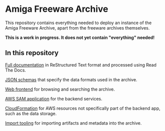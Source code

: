 <!--
   Copyright 2019 Richard Downer

   Licensed under the Apache License, Version 2.0 (the "License");
   you may not use this file except in compliance with the License.
   You may obtain a copy of the License at

       http://www.apache.org/licenses/LICENSE-2.0

   Unless required by applicable law or agreed to in writing, software
   distributed under the License is distributed on an "AS IS" BASIS,
   WITHOUT WARRANTIES OR CONDITIONS OF ANY KIND, either express or implied.
   See the License for the specific language governing permissions and
   limitations under the License.
-->

Amiga Freeware Archive
======================

This repository contains everything needed to deploy an instance of the Amiga Freeware Archive, apart from the freeware archives themselves.

**This is a work in progress. It does not yet contain "everything" needed!**


In this repository
------------------

[Full documentation](docs) in ReStructured Text format and processed using Read The Docs.

[JSON schemas](json-schemas) that specify the data formats used in the archive.

[Web frontend](web) for browsing and searching the archive.

[AWS SAM application](backend-app) for the backend services.

[CloudFormation](cloudformation) for AWS resources not specifically part of the backend app, such as the data storage.

[Import tooling](import-tools) for importing artifacts and metadata into the archive.
